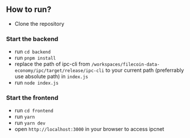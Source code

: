 ## How to run?

- Clone the repository 

### Start the backend

- run `cd backend`
- run `pnpm install`
- replace the path of ipc-cli from `/workspaces/filecoin-data-economy/ipc/target/release/ipc-cli` to your current path (preferrably use absolute path) in `index.js`
- run `node index.js`

### Start the frontend

- run `cd frontend`
- run `yarn`
- run `yarn dev`
- open `http://localhost:3000` in your browser to access ipcnet
